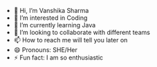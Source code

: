 - 👋 Hi, I’m Vanshika Sharma
- 👀 I’m interested in Coding
- 🌱 I’m currently learning Java
- 💞️ I’m looking to collaborate with different teams
- 📫 How to reach me will tell you later on
- 😄 Pronouns: SHE/Her
- ⚡ Fun fact: I am so enthusiastic

<!---
sharmavanshika24/sharmavanshika24 is a ✨ special ✨ repository because its `README.md` (this file) appears on your GitHub profile.
You can click the Preview link to take a look at your changes.
--->
